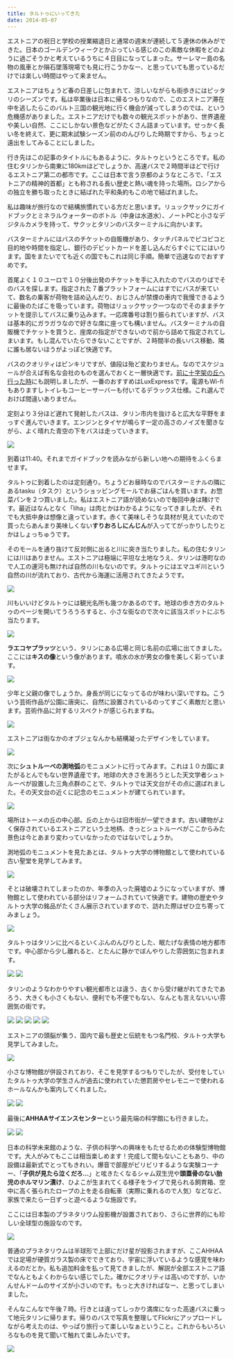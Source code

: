 ```yaml
---
title: タルトゥにいってきた
date: 2014-05-07
---
```


エストニアの祝日と学校の授業縮退日と通常の週末が連続して５連休の休みができた。日本のゴールデンウィークとかぶっている感じのこの素敵な休暇をどのように過ごそうかと考えているうちに４日目になってしまった。サーレマー島の名物の風車とか隕石墜落現場でも見に行こうかなー、と思っていても思っているだけでは楽しい時間はやって来ません。

エストニアはちょうど春の日差しに包まれて、涼しいながらも街歩きにはピッタリのシーズンです。私は卒業後は日本に帰るつもりなので、このエストニア滞在中を逃したらこのバルト三国の観光地に行く機会が減ってしまうのでは、という危機感がありました。エストニアだけでも数々の観光スポットがあり、世界遺産や美しい自然、ここにしかない景色などがたくさん詰まっています。せっかく長い冬を終えて、更に期末試験シーズン前ののんびりした時期ですから、ちょっと遠出をしてみることにしました。

行き先はこの記事のタイトルにもあるように、タルトゥというところです。私の住むタリンから南東に180kmほどでしょうか、高速バスで２時間半ほどで行けるエストニア第二の都市です。ここは日本で言う京都のようなところで、「エストニアの精神的首都」とも称される長い歴史と熱い魂を持った場所。ロシアからの独立を勝ち取ったときに結ばれた平和条約もこの地で結ばれました。

私は趣味が旅行なので結構旅慣れている方だと思います。リュックサックにガイドブックとミネラルウォーターのボトル（中身は水道水）、ノートPCと小さなデジタルカメラを持って、サクッとタリンのバスターミナルに向かいます。

バスターミナルにはバスのチケットの自販機があり、タッチパネルでピコピコと目的地や時間を指定し、銀行のデビットカードを差し込んだらすぐにてにはいります。国をまたいでても近くの国でもこれは同じ手順。簡単で迅速なのでおすすめです。

首尾よく１０ユーロで１０分後出発のチケットを手に入れたのでバスのりばでそのバスを探します。指定された７番プラットフォームにはすでにバスが来ていて、数名の乗客が荷物を詰め込んだり、おじさんが禁煙の車内で我慢できるように最後のたばこを吸っています。荷物はリュックサック一つなのでそのままチケットを提示してバスに乗り込みます。一応席番号は割り振られていますが、バスは基本的にガラガラなので好きな席に座っても構いません。バスターミナルの自販機でチケットを買うと、座席の指定ができないので前から詰めて指定されてしまいます。もし混んでいたらできないことですが、２時間半の長いバス移動、隣に誰も居ないほうがよっぽど快適です。

バスのクオリティはピンキリですが、値段は殆ど変わりません。なのでスケジュールが合えば有名な会社のものを選んでおくと一層快適です。[前に十字架の丘へ行った時](/post/77628228263/)にも説明しましたが、一番のおすすめはLuxExpressです。電源もWi-fiもありますしトイレもコーヒーサーバーも付いてるデラックス仕様。これ選んでおけば間違いありません。

定刻より３分ほど遅れて発射したバスは、タリン市内を抜けると広大な平野をまっすぐ進んでいきます。エンジンとタイヤが鳴らす一定の高さのノイズを聞きながら、よく晴れた青空の下をバスは走っていきます。

![](https://photos.xar.sh/13907742650_ebe6819c69_b_d.jpg)

到着は11:40。それまでガイドブックを読みながら新しい地への期待をふくらませます。

タルトゥに到着したのは定刻通り。ちょうどお昼時なのでバスターミナルの隣にあるtasku（タスク）というショッピングモールでお昼ごはんを買います。お惣菜パンを２つ買いました。私はエストニア語が読めないので毎回中身は賭けです。最近はなんとなく「liha」は肉とかはわかるようになってきましたが、それでも大抵中身は想像と違っています。赤くて美味しそうな具材が見えていたので買ったらあんまり美味しくない**すりおろしにんじん**が入っててがっかりしたりとかはしょっちゅうです。

そのモールを通り抜けて反対側に出ると川に突き当たりました。私の住むタリンには川はありません。エストニアは極端に平坦な土地なうえ、タリンは港町なので人工の運河も無ければ自然の川もないのです。タルトゥにはエマユギ川という自然の川が流れており、古代から海運に活用されてきたようです。

![](https://photos.xar.sh/14095742832_e66d84bda1_b_d.jpg)

川もいいけどタルトゥには観光名所も幾つかあるのです。地球の歩き方のタルトゥのページを開いてうろうろすると、小さな街なので次々に該当スポットにぶち当たります。

![](https://photos.xar.sh/14075749446_685bb948d4_b_d.jpg)

**ラエコヤプラッツ**という、タリンにある広場と同じ名前の広場に出てきました。ここには**キスの像**という像があります。噴水の水が男女の像を美しく彩っています。

![](https://photos.xar.sh/13912213957_b3e3412033_b_d.jpg)

少年と父親の像でしょうか。身長が同じになってるのが味わい深いですね。こういう芸術作品が公園に唐突に、自然に設置されているのってすごく素敵だと思います。芸術作品に対するリスペクトが感じられますね。

![](https://photos.xar.sh/14075748516_90d13c1302_b_d.jpg)

エストニアは街なかのオブジェなんかも結構凝ったデザインをしています。

![](https://photos.xar.sh/14075769896_b7f482916e_b_d.jpg)

次に**シュトルーベの測地弧**のモニュメントに行ってみます。これは１０カ国にまたがるとんでもない世界遺産です。地球の大きさを測ろうとした天文学者シュトルーベが設置した三角点群のことで、タルトゥでは天文台がその点に選ばれました。その天文台の近くに記念のモニュメントが建てられています。

![](https://photos.xar.sh/13912220377_0c8f098c2f_b_d.jpg)

場所はトーメの丘の中心部。丘の上からは旧市街が一望できます。古い建物がよく保存されているエストニアという土地柄、きっとシュトルーベがここからみた景色は今とあまり変わっていなかったのではないでしょうか。

測地弧のモニュメントを見たあとは、タルトゥ大学の博物館として使われている古い聖堂を見学してみます。

![](https://photos.xar.sh/14118953813_191b30074d_b_d.jpg)

そとは破壊されてしまったのか、年季の入った廃墟のようになっていますが、博物館として使われている部分はリフォームされていて快適です。建物の歴史やタルトゥ大学の銘品がたくさん展示されていますので、訪れた際はぜひ立ち寄ってみましょう。

![](https://photos.xar.sh/14095763612_82df6b3be1_b_d.jpg)

タルトゥはタリンに比べるといくぶんのんびりとした、眠たげな表情の地方都市です。中心部から少し離れると、とたんに静かでぼんやりした雰囲気に包まれます。

![](https://photos.xar.sh/13912235937_71273099a9_b_d.jpg)
![](https://photos.xar.sh/13912243309_491fdb7ae6_b_d.jpg)

タリンのようなわかりやすい観光都市とは違う、古くから受け継がれてきたであろう、大きくも小さくもない、便利でも不便でもない、なんとも言えないいい雰囲気の街です。

![](https://photos.xar.sh/14095775392_286f8d3a1f_b_d.jpg)
![](https://photos.xar.sh/14099311804_7bf6a8f29e_b_d.jpg)
![](https://photos.xar.sh/13912290910_c25f5babc6_b_d.jpg)
![](https://photos.xar.sh/14095662521_6aaf248170_b_d.jpg)
![](https://photos.xar.sh/13912256279_d1228d2df7_b_d.jpg)

エストニアの頭脳が集う、国内で最も歴史と伝統をもつ名門校、タルトゥ大学も見学してみました。

![](https://photos.xar.sh/14098872745_aaae555df2_b_d.jpg)

小さな博物館が併設されており、そこを見学するつもりでしたが、受付をしていたタルトゥ大学の学生さんが過去に使われていた懲罰房やセレモニーで使われるホールなんかも案内してくれました。

![](https://photos.xar.sh/13912304318_b70c87eb1a_b_d.jpg)
![](https://photos.xar.sh/13912289080_90e3bae410_b_d.jpg)

最後に**AHHAAサイエンスセンター**という最先端の科学館にも行きました。

![](https://photos.xar.sh/14095781692_815903e149_b_d.jpg)
![](https://photos.xar.sh/14099318674_8d6528f5fb_b_d.jpg)

日本の科学未来館のような、子供の科学への興味をもたせるための体験型博物館です。大人がみてもここは相当楽しめます！完成して間もないこともあり、中の設備は最新式でとってもきれい。爆音で部屋がビリビリするような実験コーナー、「**子供が見たら泣くだろ…**」と呟きたくなるシャム双生児や**頭蓋骨のない胎児のホルマリン漬け**、ひよこが生まれてくる様子をライブで見られる飼育箱、空中に高く張られたロープの上を走る自転車（実際に乗れるので人気）などなど、家族で来たら一日ずっと遊べるような施設です。

ここには日本製のプラネタリウム投影機が設置されており、さらに世界的にも珍しい全球型の施設なのです。

![](https://photos.xar.sh/13912308868_51096be9f1_b_d.jpg)

普通のプラネタリウムは半球形で上部にだけ星が投影されますが、ここAHHAAでは足場が硬質ガラス製の床でできており、宇宙に浮いているような感覚を味わえるのだとか。私も追加料金を払って見てきましたが、解説が全部エストニア語でなんともよくわからない感じでした。確かにクオリティは高いのですが、いかんせんドームのサイズが小さいのです。もっと大きければなー、と思ってしまいました。

そんなこんなで午後７時。行きとは違ってしっかり満席になった高速バスに乗って地元タリンに帰ります。帰りのバスで写真を整理してFlickrにアップロードしながら考えたのは、やっぱり旅行って楽しいなぁということ。これからもいろいろなものを見て聞いて触れて楽しみたいです。

![](https://photos.xar.sh/14095797852_f977477ec4_b_d.jpg)

